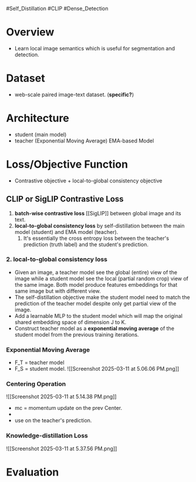 #Self_Distillation #CLIP #Dense_Detection 

# Overview
- Learn local image semantics which is useful for segmentation and detection.

# Dataset
- web-scale paired image-text dataset. (**specific?**)

# Architecture
- student (main model)
- teacher (Exponential Moving Average) EMA-based Model



# Loss/Objective Function

- Contrastive objective + local-to-global consistency objective

## CLIP or SigLIP Contrastive Loss
1. **batch-wise contrastive loss** [[SigLIP]] between global image and its text. 
2. **local-to-global consistency loss** by self-distillation between the main model (student) and EMA model (teacher).
	1. It's essentially the cross entropy loss between the teacher's prediction (truth label) and the student's prediction. 


### 2. local-to-global consistency loss

- Given an image, a teacher model see the global (entire) view of the image while a student model see the local (partial random crop) view of the same image. Both model produce features embeddings for that same image but with different view.
- The self-distillation objective make the student model need to match the prediction of the teacher model despite only get partial view of the image. 
- Add a learnable MLP to the student model which will map the original shared embedding space of dimension J to K. 
- Construct teacher model as a **exponential moving average** of the student model from the previous training iterations. 

### Exponential Moving Average
- F_T = teacher model
- F_S = student model.
![[Screenshot 2025-03-11 at 5.06.06 PM.png]]

### Centering Operation 

![[Screenshot 2025-03-11 at 5.14.38 PM.png]]
- mc = momentum update on the prev Center.
- 
- use on the teacher's prediction.

### Knowledge-distillation Loss

![[Screenshot 2025-03-11 at 5.37.56 PM.png]]


# Evaluation
